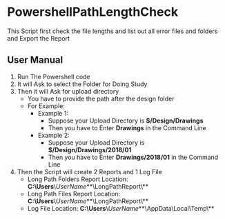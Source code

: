 # PowershellPathLengthCheck
This Script first check the file lengths and list out all error files and folders and Export the Report
## User Manual
1. Run The Powershell code
2. It will Ask to select the Folder for Doing Study
3. Then it will Ask for upload directory
    * You have to provide the path after the design folder
    * For Example:
        * Example 1:
            * Suppose your Upload Directory is **$/Design/Drawings**
            * Then you have to Enter **Drawings** in the Command Line
        * Example 2:
            * Suppose your Upload Directory is **$/Design/Drawings/2018/01**
            * Then you have to Enter **Drawings/2018/01** in the Command Line
4. Then the Script will create 2 Reports and 1 Log File
    * Long Path Folders Report Location: **C:\\Users**\\*UserName***\\LongPathReport\\**
    * Long Path Files Report Location: **C:\\Users**\\*UserName***\\LongPathReport\\**
    * Log File Location: **C:\\Users**\\*UserName***\\AppData\\Local\\Temp\\**